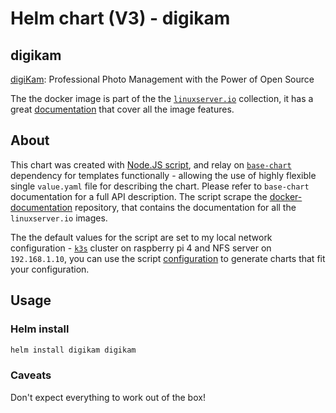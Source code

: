 # Helm chart (V3) - digikam

## digikam

[digiKam](https://www.digikam.org/): Professional Photo Management with the Power of Open Source

The the docker image is part of the the [`linuxserver.io`](https://www.linuxserver.io/) collection, it has a great [documentation](https://github.com/linuxserver/docker-digikam) that cover all the image features.

## About

This chart was created with [Node.JS script](https://noygal.github.com/helm/scripts/nodejs), and relay on [`base-chart`](https://noygal.github.com/helm/base-chart) dependency for templates functionally - allowing the use of highly flexible single `value.yaml` file for describing the chart. Please refer to `base-chart` documentation for a full API description. The script scrape the [docker-documentation](https://github.com/linuxserver/docker-documentation) repository, that contains the documentation for all the `linuxserver.io` images.

The the default values for the script are set to my local network configuration - [`k3s`](https://k3s.io/) cluster on raspberry pi 4 and NFS server on `192.168.1.10`, you can use the script [configuration](https://noygal.github.com/helm/scripts/nodejs/config.js) to generate charts that fit your configuration.


## Usage

### Helm install

```bash
helm install digikam digikam
```

### Caveats

Don't expect everything to work out of the box!

